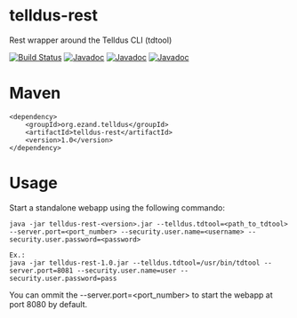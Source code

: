 # telldus-rest
Rest wrapper around the Telldus CLI (tdtool)

[![Build Status](https://travis-ci.org/ezand/telldus-rest.svg?branch=master)](https://travis-ci.org/ezand/telldus-rest)
[![Javadoc](http://javadoc-badge.appspot.com/org.ezand.telldus/telldus-core.svg?label=telldus-core)](http://ezand.org/javadocs/telldus-core/release/1.1/)
[![Javadoc](http://javadoc-badge.appspot.com/org.ezand.telldus/telldus-java.svg?label=telldus-java)](http://ezand.org/javadocs/telldus-java/release/1.2/)
[![Javadoc](http://javadoc-badge.appspot.com/org.ezand.telldus/telldus-rest.svg?label=telldus-rest)](http://ezand.org/javadocs/telldus-rest/release/1.0/)

# Maven
    <dependency>
        <groupId>org.ezand.telldus</groupId>
        <artifactId>telldus-rest</artifactId>
        <version>1.0</version>
    </dependency>

# Usage
Start a standalone webapp using the following commando:

    java -jar telldus-rest-<version>.jar --telldus.tdtool=<path_to_tdtool> --server.port=<port_number> --security.user.name=<username> --security.user.password=<password>
    
    Ex.:
    java -jar telldus-rest-1.0.jar --telldus.tdtool=/usr/bin/tdtool --server.port=8081 --security.user.name=user --security.user.password=pass
    
You can ommit the --server.port=<port_number> to start the webapp at port 8080 by default.
